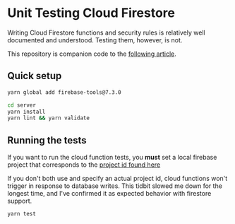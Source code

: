 # Unit Testing Cloud Firestore
Writing Cloud Firestore functions and security rules is relatively well documented and understood. Testing them, however, is not.

This repository is companion code to the [following article](https://medium.com/@danahartweg/testing-guide-for-cloud-firestore-functions-and-security-rules-39d9f3c92d99).

## Quick setup
```bash
yarn global add firebase-tools@7.3.0

cd server
yarn install
yarn lint && yarn validate
```

## Running the tests
If you want to run the cloud function tests, you **must** set a local firebase project that corresponds to the [project id found here](./server/test-helpers/firestore-helpers.ts#L19)

If you don't both use and specify an actual project id, cloud functions won't trigger in response to database writes. This tidbit slowed me down for the longest time, and I've confirmed it as expected behavior with firestore support.

```bash
yarn test
```
